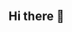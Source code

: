 ## Hi there 👋

<!--
**AL-Kaisi/AL-Kaisi** is a ✨ _special_ ✨ repository because its `README.md` (this file) appears on your GitHub profile.

# Hi there! 👋

Welcome to my GitHub!

I'm **Mohamed AL-Kaisi**, a **Senior Consultant and Data Engineer** focused on delivering scalable, secure, and innovative data platforms across cloud ecosystems.

---

### 📊 Technical Proficiencies

#### 🌐 Cloud & Infrastructure
- **Amazon Web Services (AWS)**
  - Amazon S3, EC2, Lambda, Redshift, RDS, Glue, SageMaker, Bedrock
  - Amazon QuickSight
- **Microsoft Azure**
  - Azure Cognitive Services, Azure OpenAI
- **Terraform** (Infrastructure as Code)
- **Docker**, **Docker Compose**
- **Jira** (Agile/Scrum project management)

#### 💻 Backend Engineering
- **FastAPI**, **Spring Boot**, **REST APIs**
- **Anthropic Claude**, **LLMs Integration**
- **ETL Pipelines** and automation with AWS services
- **Data Quality Engineering**, **Monitoring**, and **Validation**

#### 🌐 Frontend & Visualization
- **Streamlit**, **Power BI**, **Amazon QuickSight**, **Chart.js**, **AngularJS**

#### 🔢 Programming & Scripting
- **Python**, **Java**, **Scala**, **C#**, **JavaScript**, **SQL**, **PL/SQL**, **Bash**

#### 🤖 Data & Machine Learning
- **Predictive Analytics**, **Unstructured Data Processing**
- **Natural Language Processing (NLP)**
- **Graph Data Pipelines** (JSON-LD, N-Quads)
- **PostgreSQL**, **Redshift**, **RDS**
- **NumPy**, **Pandas**

#### 🤝 Collaboration & Leadership
- Technical mentorship for graduates and interns
- Stakeholder management and cross-functional collaboration
- End-to-end delivery ownership from design to deployment

---

Always eager to build impactful systems, optimize data workflows, and lead forward-thinking engineering initiatives.
